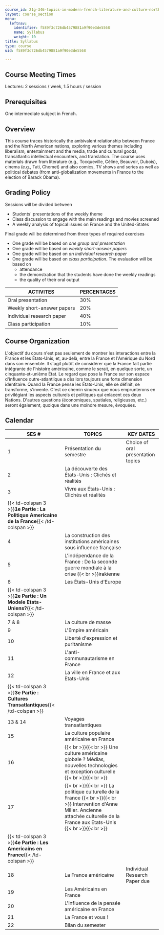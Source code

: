 ```yaml
---
course_id: 21g-346-topics-in-modern-french-literature-and-culture-north-america-through-french-eyes-spring-2014
layout: course_section
menu:
  leftnav:
    identifier: f589f3c726db4579881a9f90e3de5568
    name: Syllabus
    weight: 10
title: Syllabus
type: course
uid: f589f3c726db4579881a9f90e3de5568

---
```


Course Meeting Times
--------------------

Lectures: 2 sessions / week, 1.5 hours / session

Prerequisites
-------------

One intermediate subject in French.

Overview
--------

This course traces historically the ambivalent relationship between France and the North American nations, exploring various themes including liberalism, entertainment and the media, trade and cultural goods, transatlantic intellectual encounters, and translation. The course uses materials drawn from literature (e.g., Tocqueville, Céline, Beauvoir, Dubois), cinema (e.g., Tati, Chomet) and also comics, TV shows and series as well as political debates (from anti-globalization movements in France to the election of Barack Obama).

Grading Policy
--------------

Sessions will be divided between

*   Students' presentations of the weekly theme
*   Class discussion to engage with the main readings and movies screened
*   A weekly analysis of topical issues on France and the United-States

Final grade will be determined from three types of required exercises

*   One grade will be based on _one group oral presentation_
*   One grade will be based on _weekly short-answer papers_
*   One grade will be based on _an individual research paper_
*   One grade will be based on _class participation_. The evaluation will be based on
    *   attendance
    *   the demonstration that the students have done the weekly readings
    *   the quality of their oral output

| ACTIVITES | PERCENTAGES |
| --- | --- |
| Oral presentation | 30% |
| Weekly short-answer papers | 20% |
| Individual research paper | 40% |
| Class participation | 10% 

Course Organization
-------------------

L'objectif du cours n'est pas seulement de montrer les interactions entre la France et les États-Unis, et, au-delà, entre la France et l'Amérique du Nord dans son ensemble. Il s'agit plutôt de considérer que la France fait partie intégrante de l'histoire américaine, comme le serait, en quelque sorte, un cinquante‐et-unième État. Le regard que pose la France sur son espace d'influence outre-atlantlique a dès lors toujours une forte dimension identitaire. Quand la France pense les États-Unis, elle se définit, se transforme, s'invente. C'est ce chemin sinueux que nous emprunterons en privilégiant les aspects culturels et politiques qui enlacent ces deux Nations. D'autres questions (économiques, spatiales, religieuses, etc.) seront également, quoique dans une moindre mesure, évoquées.

Calendar
--------

| SES # | TOPICS | KEY DATES |
| --- | --- | --- |
| 1 | Présentation du semestre | Choice of oral presentation topics |
| 2 | La découverte des États-Unis : Clichés et réalités | &nbsp; |
| 3 | Vivre aux États-Unis : Clichés et réalités | &nbsp; |
| {{< td-colspan 3 >}}**1e Partie : La Politique Americaine de la France**{{< /td-colspan >}} |||
| 4 | La construction des institutions américaines sous influence française | &nbsp; |
| 5 | L'indépendance de la France : De la seconde guerre mondiale à la crise  {{< br >}}irakienne | &nbsp; |
| 6 | Les États-Unis d'Europe | &nbsp; |
| {{< td-colspan 3 >}}**2e Partie : Un Modele Etats-Uniens?**{{< /td-colspan >}} |||
| 7 & 8 | La culture de masse | &nbsp; |
| 9 | L'Empire américain | &nbsp; |
| 10 | Liberté d'expression et puritanisme | &nbsp; |
| 11 | L'anti-communautarisme en France | &nbsp; |
| 12 | La ville en France et aux Etats-Unis | &nbsp; |
| {{< td-colspan 3 >}}**3e Partie : Cultures Transatlantiques**{{< /td-colspan >}} |||
| 13 & 14 | Voyages transatlantiques | &nbsp; |
| 15 | La culture populaire américaine en France | &nbsp; |
| 16 |  {{< br >}}{{< br >}} Une culture américaine globale ? Médias, nouvelles technologies et exception culturelle {{< br >}}{{< br >}}  | &nbsp; |
| 17 |  {{< br >}}{{< br >}} La politique culturelle de la France {{< br >}}{{< br >}} Intervention d'Anne Miller. Ancienne attachée culturelle de la France aux Etats-Unis {{< br >}}{{< br >}}  | &nbsp; |
| {{< td-colspan 3 >}}**4e Partie : Les Americains en France**{{< /td-colspan >}} |||
| 18 | La France américaine | Individual Research Paper due |
| 19 | Les Américains en France | &nbsp; |
| 20 | L'influence de la pensée américaine en France | &nbsp; |
| 21 | La France et vous ! | &nbsp; |
| 22 | Bilan du semester |